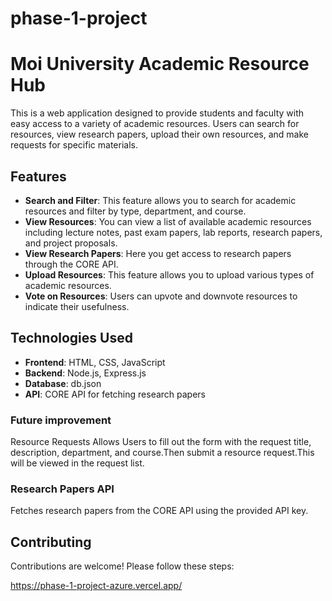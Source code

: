# phase-1-project
# Moi University Academic Resource Hub
This is a web application designed to provide students and faculty with easy access to a variety of academic resources. Users can search for resources, view research papers, upload their own resources, and make requests for specific materials.

## Features
- **Search and Filter**: This feature allows you to search for academic resources and filter by type, department, and course.
- **View Resources**: You can view a list of available academic resources including lecture notes, past exam papers, lab reports, research papers, and project proposals.
- **View Research Papers**: Here you get access to research papers through the CORE API.
- **Upload Resources**: This feature allows you to upload various types of academic resources.
- **Vote on Resources**: Users can upvote and downvote resources to indicate their usefulness.


## Technologies Used
- **Frontend**: HTML, CSS, JavaScript
- **Backend**: Node.js, Express.js
- **Database**: db.json
- **API**: CORE API for fetching research papers


### Future improvement
Resource Requests
Allows Users to fill out the form with the request title, description, department, and course.Then submit a resource request.This will be viewed in the request list.

### Research Papers API
Fetches research papers from the CORE API using the provided API key.

## Contributing
Contributions are welcome! Please follow these steps:

https://phase-1-project-azure.vercel.app/

